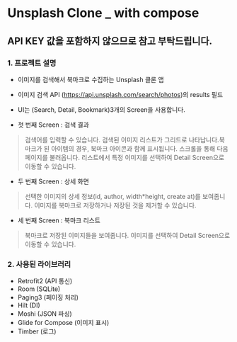 # Unsplash Clone _ with compose

## API KEY 값을 포함하지 않으므로 참고 부탁드립니다.

### 1. 프로젝트 설명
* 이미지를 검색해서 북마크로 수집하는 Unsplash 클론 앱

* 이미지 검색 API (https://api.unsplash.com/search/photos)의 results 필드

* UI는 (Search, Detail, Bookmark)3개의 Screen을 사용합니다.
* 첫 번째 Screen : 검색 결과
> 검색어를 입력할 수 있습니다.
> 검색된 이미지 리스트가 그리드로 나타납니다.북마크가 된 아이템의 경우, 북마크 아이콘과 함께 표시됩니다.
> 스크롤을 통해 다음 페이지를 불러옵니다.
> 리스트에서 특정 이미지를 선택하여 Detail Screen으로 이동할 수 있습니다.

* 두 번째 Screen : 상세 화면 
> 선택한 이미지의 상세 정보(id, author, width*height, create at)를 보여줍니다.
> 이미지를 북마크로 저장하거나 저장된 것을 제거할 수 있습니다.

* 세 번째 Screen : 북마크 리스트
> 북마크로 저장된 이미지들을 보여줍니다.
> 이미지를 선택하여 Detail Screen으로 이동할 수 있습니다.


### 2. 사용된 라이브러리
* Retrofit2 (API 통신)
* Room (SQLite)
* Paging3 (페이징 처리)
* Hilt (DI)
* Moshi (JSON 파싱)
* Glide for Compose (이미지 표시)
* Timber (로그)
